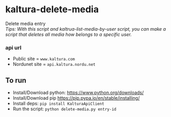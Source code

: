 # kaltura-delete-media
Delete media entry\
*Tips: With this script and kaltrua-list-media-by-user script, you can make a script that deletes all media how belongs to a specific user.*

### api url
* Public site = `www.kaltura.com`
* Nordunet site = `api.kaltura.nordu.net`

## To run
* Install/Download python:
https://www.python.org/downloads/
* Install/Download pip
https://pip.pypa.io/en/stable/installing/
* Install deps:
`pip install KalturaApiClient`
* Run the script:
`python delete-media.py entry-id`
